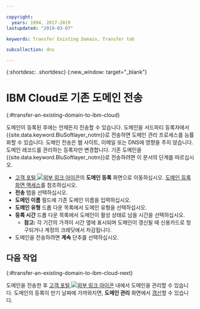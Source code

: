 ```yaml
---

copyright:
  years: 1994, 2017-2019
lastupdated: "2019-03-07"

keywords: Transfer Existing Domain, Transfer tab

subcollection: dns

---
```


{:shortdesc: .shortdesc}
{:new_window: target="_blank"}

# IBM Cloud로 기존 도메인 전송
{:#transfer-an-existing-domain-to-ibm-cloud}

도메인이 등록된 후에는 언제든지 전송할 수 있습니다. 도메인을 서드파티 등록자에서 {{site.data.keyword.BluSoftlayer_notm}}로 전송하면 도메인 관리 프로세스를 능률화할 수 있습니다. 도메인 전송은 웹 사이트, 이메일 또는 DNS에 영향을 주지 않습니다. 도메인 레코드를 관리하는 등록자만 변경합니다. 기존 도메인을 {{site.data.keyword.BluSoftlayer_notm}}로 전송하려면 이 문서의 단계를 따르십시오.

* [고객 포털 ![외부 링크 아이콘](../../icons/launch-glyph.svg "외부 링크 아이콘")](https://control.softlayer.com/)의 **도메인 등록** 화면으로 이동하십시오. [도메인 등록 화면 액세스](/docs/infrastructure/dns?topic=dns-how-to-use-the-domain-registration-screen)를 참조하십시오.
* **전송** 탭을 선택하십시오.
* **도메인 이름** 필드에 기존 도메인 이름을 입력하십시오.
* **도메인 유형** 드롭 다운 목록에서 도메인 유형을 선택하십시오.
* **등록 시간** 드롭 다운 목록에서 도메인이 활성 상태로 남을 시간을 선택하십시오.
  * **참고:** 각 기간의 가격이 시간 옆에 표시되며 도메인이 갱신될 때 신용카드로 청구되거나 계정의 크레딧에서 차감됩니다.
* 도메인을 전송하려면 **계속** 단추를 선택하십시오.

## 다음 작업
{:#transfer-an-existing-domain-to-ibm-cloud-next}

도메인을 전송한 후 [고객 포털 ![외부 링크 아이콘](../../icons/launch-glyph.svg "외부 링크 아이콘")](https://control.softlayer.com/) 내에서 도메인을 관리할 수 있습니다. 도메인의 등록이 만기 날짜에 가까와지면, **도메인 관리** 화면에서 [갱신](/docs/infrastructure/dns?topic=dns-renew-an-existing-domain)할 수 있습니다.
